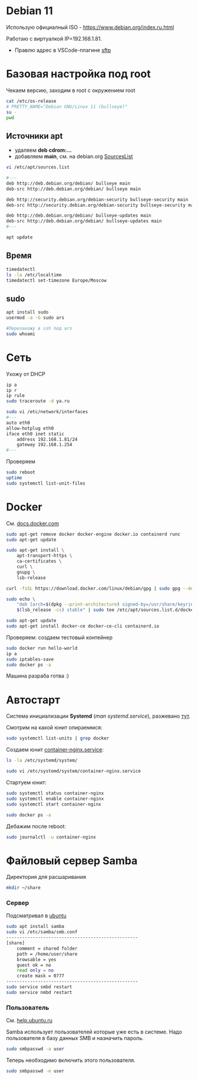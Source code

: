 # Debian 11

Использую официалный ISO - https://www.debian.org/index.ru.html

Работаю с виртуалкой IP=192.168.1.81.
- Правлю адрес в VSCode-плагине [sftp](.vscode/sftp.json)









# Базовая настройка под root

Чекаем версию, заходим в root с окружением root
```bash
cat /etc/os-release
# PRETTY_NAME="Debian GNU/Linux 11 (bullseye)"
su -
pwd
```


## Источники apt
- удаляем **deb cdrom:...**
- добавляем **main**, см. на debian.org [SourcesList](https://wiki.debian.org/ru/SourcesList)

```bash
vi /etc/apt/sources.list

#---
deb http://deb.debian.org/debian/ bullseye main
deb-src http://deb.debian.org/debian/ bullseye main

deb http://security.debian.org/debian-security bullseye-security main
deb-src http://security.debian.org/debian-security bullseye-security main

deb http://deb.debian.org/debian/ bullseye-updates main
deb-src http://deb.debian.org/debian/ bullseye-updates main
#---

apt update
```


## Время
```bash
timedatectl
ls -la /etc/localtime
timedatectl set-timezone Europe/Moscow
```


## sudo
```bash
apt install sudo
usermod -a -G sudo ars

#Перезахожу в ssh под ars
sudo whoami
```









# Сеть

Ухожу от DHCP
```bash
ip a
ip r
ip rule
sudo traceroute -d ya.ru

sudo vi /etc/network/interfaces
#---
auto eth0
allow-hotplug eth0
iface eth0 inet static
    address 192.168.1.81/24
    gateway 192.168.1.254
#---
```

Проверяем
```bash
sudo reboot
uptime
sudo systemctl list-unit-files
```









# Docker

См. [docs.docker.com](https://docs.docker.com/install/linux/docker-ce/debian/)

```bash
sudo apt-get remove docker docker-engine docker.io containerd runc
sudo apt-get update

sudo apt-get install \
    apt-transport-https \
    ca-certificates \
    curl \
    gnupg \
    lsb-release

curl -fsSL https://download.docker.com/linux/debian/gpg | sudo gpg --dearmor -o /usr/share/keyrings/docker-archive-keyring.gpg

sudo echo \
    "deb [arch=$(dpkg --print-architecture) signed-by=/usr/share/keyrings/docker-archive-keyring.gpg] https://download.docker.com/linux/debian \
    $(lsb_release -cs) stable" | sudo tee /etc/apt/sources.list.d/docker.list > /dev/null

sudo apt-get update
sudo apt-get install docker-ce docker-ce-cli containerd.io
```

Проверяем: создаем тестовый контейнер
```bash
sudo docker run hello-world
ip a
sudo iptables-save
sudo docker ps -a
```

Машина разраба готва :)









# Автостарт

Система инициализации **Systemd** (*man systemd.service*), разжевано [тут](https://habr.com/ru/company/southbridge/blog/255845/).

Смотрим на какой юнит опираеммся:
```bash
sudo systemctl list-units | grep docker
```

Создаем юнит [container-nginx.service](files/systemd/container-nginx.service):
```bash
ls -la /etc/systemd/system/

sudo vi /etc/systemd/system/container-nginx.service
```

Стартуем юнит:
```bash
sudo systemctl status container-nginx
sudo systemctl enable container-nginx
sudo systemctl start container-nginx

sudo docker ps -a
```

Дебажим после reboot:
```bash
sudo journalctl -u container-nginx
```









# Файловый сервер Samba

Директория для расшаривания
```bash
mkdir ~/share
```

### Сервер
Подсматривал в [ubuntu](https://help.ubuntu.ru/wiki/%D1%80%D1%83%D0%BA%D0%BE%D0%B2%D0%BE%D0%B4%D1%81%D1%82%D0%B2%D0%BE_%D0%BF%D0%BE_ubuntu_server/%D1%81%D0%B5%D1%82%D1%8C_windows/samba_file_server)

```bash
sudo apt install samba
sudo vi /etc/samba/smb.conf
--------------------------------------------------
[share]
    comment = shared folder
    path = /home/user/share
    browsable = yes
    guest ok = no
    read only = no
    create mask = 0777
--------------------------------------------------
sudo service smbd restart
sudo service nmbd restart
```

### Пользователь
См. [help.ubuntu.ru](https://help.ubuntu.ru/wiki/samba)

Samba использует пользователей которые уже есть в системе. Надо пользователя в базу данных SMB и назначить пароль.
```bash
sudo smbpasswd -a user
```

Теперь необходимо включить этого пользователя.
```bash
sudo smbpasswd -e user
```